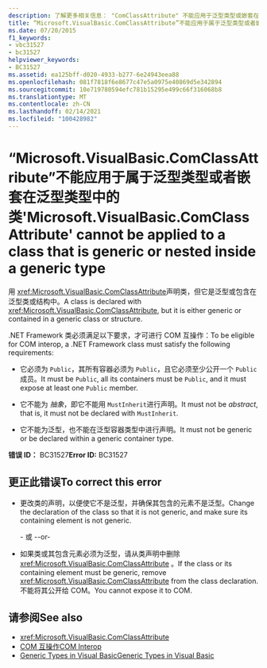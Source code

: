 ```yaml
---
description: 了解更多相关信息： "ComClassAttribute" 不能应用于泛型类型或嵌套在泛型类型中的类
title: “Microsoft.VisualBasic.ComClassAttribute”不能应用于属于泛型类型或者嵌套在泛型类型中的类
ms.date: 07/20/2015
f1_keywords:
- vbc31527
- bc31527
helpviewer_keywords:
- BC31527
ms.assetid: ea125bff-d020-4933-b277-6e24943eea88
ms.openlocfilehash: 081f7818f6e8677c47e5a0975e40869d5e342894
ms.sourcegitcommit: 10e719780594efc781b15295e499c66f316068b8
ms.translationtype: MT
ms.contentlocale: zh-CN
ms.lasthandoff: 02/14/2021
ms.locfileid: "100428982"
---
```

# <a name="microsoftvisualbasiccomclassattribute-cannot-be-applied-to-a-class-that-is-generic-or-nested-inside-a-generic-type"></a><span data-ttu-id="0c5c9-103">“Microsoft.VisualBasic.ComClassAttribute”不能应用于属于泛型类型或者嵌套在泛型类型中的类</span><span class="sxs-lookup"><span data-stu-id="0c5c9-103">'Microsoft.VisualBasic.ComClassAttribute' cannot be applied to a class that is generic or nested inside a generic type</span></span>

<span data-ttu-id="0c5c9-104">用 <xref:Microsoft.VisualBasic.ComClassAttribute>声明类，但它是泛型或包含在泛型类或结构中。</span><span class="sxs-lookup"><span data-stu-id="0c5c9-104">A class is declared with <xref:Microsoft.VisualBasic.ComClassAttribute>, but it is either generic or contained in a generic class or structure.</span></span>  
  
 <span data-ttu-id="0c5c9-105">.NET Framework 类必须满足以下要求，才可进行 COM 互操作：</span><span class="sxs-lookup"><span data-stu-id="0c5c9-105">To be eligible for COM interop, a .NET Framework class must satisfy the following requirements:</span></span>  
  
- <span data-ttu-id="0c5c9-106">它必须为 `Public`，其所有容器必须为 `Public`，且它必须至少公开一个 `Public` 成员。</span><span class="sxs-lookup"><span data-stu-id="0c5c9-106">It must be `Public`, all its containers must be `Public`, and it must expose at least one `Public` member.</span></span>  
  
- <span data-ttu-id="0c5c9-107">它不能为 *抽象*，即它不能用 `MustInherit`进行声明。</span><span class="sxs-lookup"><span data-stu-id="0c5c9-107">It must not be *abstract*, that is, it must not be declared with `MustInherit`.</span></span>  
  
- <span data-ttu-id="0c5c9-108">它不能为泛型，也不能在泛型容器类型中进行声明。</span><span class="sxs-lookup"><span data-stu-id="0c5c9-108">It must not be generic or be declared within a generic container type.</span></span>  
  
 <span data-ttu-id="0c5c9-109">**错误 ID：** BC31527</span><span class="sxs-lookup"><span data-stu-id="0c5c9-109">**Error ID:** BC31527</span></span>  
  
## <a name="to-correct-this-error"></a><span data-ttu-id="0c5c9-110">更正此错误</span><span class="sxs-lookup"><span data-stu-id="0c5c9-110">To correct this error</span></span>  
  
- <span data-ttu-id="0c5c9-111">更改类的声明，以便使它不是泛型，并确保其包含的元素不是泛型。</span><span class="sxs-lookup"><span data-stu-id="0c5c9-111">Change the declaration of the class so that it is not generic, and make sure its containing element is not generic.</span></span>  
  
     <span data-ttu-id="0c5c9-112">- 或 -</span><span class="sxs-lookup"><span data-stu-id="0c5c9-112">-or-</span></span>  
  
- <span data-ttu-id="0c5c9-113">如果类或其包含元素必须为泛型，请从类声明中删除 <xref:Microsoft.VisualBasic.ComClassAttribute> 。</span><span class="sxs-lookup"><span data-stu-id="0c5c9-113">If the class or its containing element must be generic, remove <xref:Microsoft.VisualBasic.ComClassAttribute> from the class declaration.</span></span> <span data-ttu-id="0c5c9-114">不能将其公开给 COM。</span><span class="sxs-lookup"><span data-stu-id="0c5c9-114">You cannot expose it to COM.</span></span>  
  
## <a name="see-also"></a><span data-ttu-id="0c5c9-115">请参阅</span><span class="sxs-lookup"><span data-stu-id="0c5c9-115">See also</span></span>

- <xref:Microsoft.VisualBasic.ComClassAttribute>
- [<span data-ttu-id="0c5c9-116">COM 互操作</span><span class="sxs-lookup"><span data-stu-id="0c5c9-116">COM Interop</span></span>](../programming-guide/com-interop/index.md)
- [<span data-ttu-id="0c5c9-117">Generic Types in Visual Basic</span><span class="sxs-lookup"><span data-stu-id="0c5c9-117">Generic Types in Visual Basic</span></span>](../programming-guide/language-features/data-types/generic-types.md)
